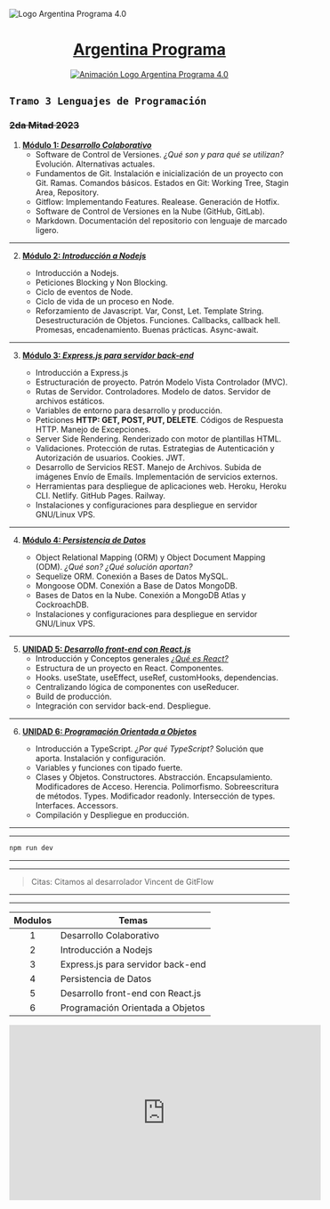 ![Logo Argentina Programa 4.0](https://www.argentina.gob.ar/sites/default/files/untitled-3-01_2.png)

# [ <center> <u>Argentina Programa</u> </center> ](https://www.argentina.gob.ar/economia/conocimiento/argentina-programa "Acceder a la pagina oficial de argentina programa 4.0" )

[<center> ![Animación Logo Argentina Programa 4.0](https://readme-typing-svg.demolab.com/?lines=Argentina+Programa+4.0+Promo-2023) </center>](https://git.io/typing-svg "Acceder al repositorio del creador del logo animado")

## `Tramo 3 Lenguajes de Programación`

### ~~2da Mitad 2023~~




1. <u>**Módulo 1: _Desarrollo Colaborativo_**</u>
    * Software de Control de Versiones. *¿Qué son y para qué se utilizan?*  Evolución. Alternativas actuales.
    + Fundamentos de Git. Instalación e inicialización de un proyecto con Git. Ramas. Comandos básicos. Estados en Git: Working Tree, Stagin Area, Repository.
    - Gitflow: Implementando Features. Realease. Generación de Hotfix.
    - Software de Control de Versiones en la Nube (GitHub, GitLab).
    - Markdown. Documentación del repositorio con lenguaje de marcado ligero.
---
2. <u>__Módulo 2: *Introducción a Nodejs*__</u>

    + Introducción a Nodejs.
    + Peticiones Blocking y Non Blocking.
    + Ciclo de eventos de Node.
    + Ciclo de vida de un proceso en Node.
    + Reforzamiento de Javascript. Var, Const, Let. Template String. Desestructuración de Objetos. Funciones. Callbacks, callback hell. Promesas, encadenamiento. Buenas prácticas. Async-await.
---
3. <u>**Módulo 3: _Express.js para servidor back-end_**</u>

    + Introducción a Express.js
    + Estructuración de proyecto. Patrón Modelo Vista Controlador (MVC).
    + Rutas de Servidor. Controladores. Modelo de datos. Servidor de archivos estáticos.
    + Variables de entorno para desarrollo y producción.
    + Peticiones **HTTP: GET, POST, PUT, DELETE**. Códigos de Respuesta HTTP. Manejo de Excepciones.
    + Server Side Rendering. Renderizado con motor de plantillas HTML.
    + Validaciones. Protección de rutas. Estrategias de Autenticación y Autorización de usuarios. Cookies. JWT.
    + Desarrollo de Servicios REST. Manejo de Archivos. Subida de imágenes Envío de Emails. Implementación de servicios externos.
    + Herramientas para despliegue de aplicaciones web. Heroku, Heroku CLI. Netlify. GitHub Pages. Railway.
    + Instalaciones y configuraciones para despliegue en servidor GNU/Linux VPS.
---
 4. <u>**Módulo 4: _Persistencia de Datos_**</u>

    + Object Relational Mapping (ORM) y Object Document Mapping (ODM). *¿Qué son? ¿Qué solución aportan?*
    + Sequelize ORM. Conexión a Bases de Datos MySQL.
    + Mongoose ODM. Conexión a Base de Datos MongoDB.
    + Bases de Datos en la Nube. Conexión a MongoDB Atlas y CockroachDB.
    + Instalaciones y configuraciones para despliegue en servidor GNU/Linux VPS.
---
5. <u>**UNIDAD 5: _Desarrollo front-end con React.js_**</u>
    + Introducción y Conceptos generales [*¿Qué es React?*]
    + Estructura de un proyecto en React. Componentes.
    + Hooks. useState, useEffect, useRef, customHooks, dependencias.
    + Centralizando lógica de componentes con useReducer.
    + Build de producción.
    + Integración con servidor back-end. Despliegue.
---
6. <u>**UNIDAD 6: _Programación Orientada a Objetos_**</u>

    + Introducción a TypeScript. *¿Por qué TypeScript?* Solución que aporta. Instalación y configuración.
    + Variables y funciones con tipado fuerte.
    + Clases y Objetos. Constructores. Abstracción. Encapsulamiento. Modificadores de Acceso. Herencia. Polimorfismo. Sobreescritura de métodos. Types. Modificador readonly. Intersección de types. Interfaces. Accessors.
    + Compilación y Despliegue en producción.

[*¿Qué es React?*]: https://es.wikipedia.org/wiki/React "Que es React según Wikipedia" 
<!-- Al  agregar enlaces en un texto largo, el link a los enlaces siempre van despues del texto para evitar "ensuciarlo" -->
---
---

```Javascript
npm run dev
```
---
---
> Citas: Citamos al desarrolador Vincent de GitFlow
---
---

| Modulos | Temas |
| ----- | ----- |
| <center>1</center> | Desarrollo Colaborativo |
| <center>2</center> | Introducción a Nodejs |
| <center>3</center> | Express.js para servidor back-end |
| <center>4</center> | Persistencia de Datos |
| <center>5</center> | Desarrollo front-end con React.js |
| <center>6</center> | Programación Orientada a Objetos |



<iframe width="560" height="315" src="https://www.youtube.com/embed/SYMulaVH_qA?si=LHoJ87v6Suq-dkhn" title="YouTube video player" frameborder="0" allow="accelerometer; autoplay; clipboard-write; encrypted-media; gyroscope; picture-in-picture; web-share" allowfullscreen></iframe>
